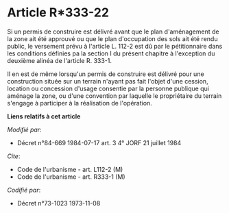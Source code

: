 # Article R*333-22

Si un permis de construire est délivré avant que le plan d'aménagement de la zone ait été approuvé ou que le plan
d'occupation des sols ait été rendu public, le versement prévu à l'article L. 112-2 est dû par le pétitionnaire dans les
conditions définies pa la section I du présent chapitre à l'exception du deuxième alinéa de l'article R. 333-1.

Il en est de même lorsqu'un permis de construire est délivré pour une construction située sur un terrain n'ayant pas fait
l'objet d'une cession, location ou concession d'usage consentie par la personne publique qui aménage la zone, ou d'une
convention par laquelle le propriétaire du terrain s'engage à participer à la réalisation de l'opération.

**Liens relatifs à cet article**

_Modifié par_:

  - Décret n°84-669 1984-07-17 art. 3 4° JORF 21 juillet 1984

_Cite_:

  - Code de l'urbanisme - art. L112-2 (M)
  - Code de l'urbanisme - art. R333-1 (M)

_Codifié par_:

  - Décret n°73-1023 1973-11-08
